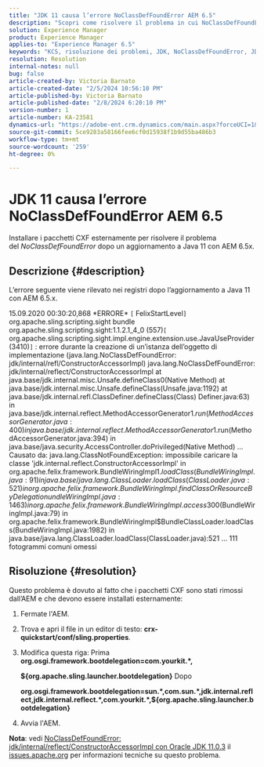 ```yaml
---
title: "JDK 11 causa l’errore NoClassDefFoundError AEM 6.5"
description: "Scopri come risolvere il problema in cui NoClassDefFoundError si verifica nei registri dopo un aggiornamento a Java 11."
solution: Experience Manager
product: Experience Manager
applies-to: "Experience Manager 6.5"
keywords: "KCS, risoluzione dei problemi, JDK, NoClassDefFoundError, JDK 11, AEM 6.5, Adobe Experience Manager 6.5, AEM 6.5, experience manager, risoluzione dei problemi"
resolution: Resolution
internal-notes: null
bug: false
article-created-by: Victoria Barnato
article-created-date: "2/5/2024 10:56:10 PM"
article-published-by: Victoria Barnato
article-published-date: "2/8/2024 6:20:10 PM"
version-number: 1
article-number: KA-23581
dynamics-url: "https://adobe-ent.crm.dynamics.com/main.aspx?forceUCI=1&pagetype=entityrecord&etn=knowledgearticle&id=9f1151ba-79c4-ee11-9079-6045bd0067ea"
source-git-commit: 5ce9283a58166fee6cf0d15938f1b9d55ba486b3
workflow-type: tm+mt
source-wordcount: '259'
ht-degree: 0%

---
```


# JDK 11 causa l’errore NoClassDefFoundError AEM 6.5


Installare i pacchetti CXF esternamente per risolvere il problema del *NoClassDefFoundError* dopo un aggiornamento a Java 11 con AEM 6.5x.

## Descrizione {#description}


L’errore seguente viene rilevato nei registri dopo l’aggiornamento a Java 11 con AEM 6.5.x.

15.09.2020 00:30:20,868 \*ERRORE\* `[` FelixStartLevel`]`  org.apache.sling.scripting.sight bundle org.apache.sling.scripting.sight:1.1.2.1_4_0 (557)`[` org.apache.sling.scripting.sight.impl.engine.extension.use.JavaUseProvider(3410)`]`  : errore durante la creazione di un’istanza dell’oggetto di implementazione (java.lang.NoClassDefFoundError: jdk/internal/refl/ConstructorAccessorImpl) java.lang.NoClassDefFoundError: jdk/internal/reflect/ConstructorAccessorImpl at java.base/jdk.internal.misc.Unsafe.defineClass0(Native Method) at java.base/jdk.internal.misc.Unsafe.defineClass(Unsafe.java:1192) at java.base/jdk.internal.refl.ClassDefiner.defineClass(Class) Definer.java:63) in java.base/jdk.internal.reflect.MethodAccessorGenerator$1.run(MethodAccessorGenerator.java:400) in java.base/jdk.internal.reflect.MethodAccessorGenerator$1.run(MethodAccessorGenerator.java:394) in java.base/java.security.AccessController.doPrivileged(Native Method) ... Causato da: java.lang.ClassNotFoundException: impossibile caricare la classe &#39;jdk.internal.reflect.ConstructorAccessorImpl&#39; in org.apache.felix.framework.BundleWiringImpl$1.loadClass(BundleWiringImpl.java:91) in java.base/java.lang.ClassLoader.loadClass(ClassLoader.java:521) in org.apache.felix.framework.BundleWiringImpl.findClassOrResourceByDelegation undleWiringImpl.java:1463) in org.apache.felix.framework.BundleWiringImpl.access$300(BundleWiringImpl.java:79) in org.apache.felix.framework.BundleWiringImpl$BundleClassLoader.loadClass(BundleWiringImpl.java:1982) in java.base/java.lang.ClassLoader.loadClass(ClassLoader.java):521 ... 111 fotogrammi comuni omessi


## Risoluzione {#resolution}


Questo problema è dovuto al fatto che i pacchetti CXF sono stati rimossi dall’AEM e che devono essere installati esternamente:

1. Fermate l&#39;AEM.
2. Trova e apri il file in un editor di testo: <b>crx-quickstart/conf/sling.properties</b>.
3. Modifica questa riga: Prima
   <b>org.osgi.framework.bootdelegation=com.yourkit.\*,

   ${org.apache.sling.launcher.bootdelegation}</b>
Dopo



   <b>org.osgi.framework.bootdelegation=sun.\*,com.sun.\*,jdk.internal.reflect,jdk.internal.reflect.\*,com.yourkit.\*,${org.apache.sling.launcher.bootdelegation}</b>
4. Avvia l&#39;AEM.


<b>Nota</b>: vedi [NoClassDefFoundError: jdk/internal/reflect/ConstructorAccessorImpl con Oracle JDK 11.0.3](https://issues.apache.org/jira/browse/FELIX-6184) il [issues.apache.org](https://issues.apache.org/) per informazioni tecniche su questo problema.
